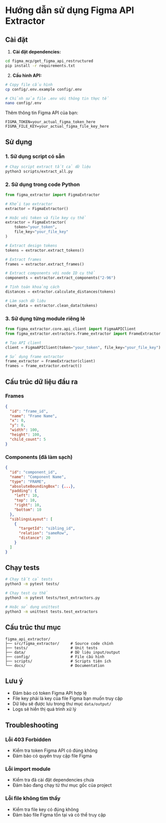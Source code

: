 # Hướng dẫn sử dụng Figma API Extractor

## Cài đặt

1. **Cài đặt dependencies:**
```bash
cd figma_mcp/get_figma_api_restructured
pip install -r requirements.txt
```

2. **Cấu hình API:**
```bash
# Copy file cấu hình
cp config/.env.example config/.env

# Chỉnh sửa file .env với thông tin thực tế
nano config/.env
```

Thêm thông tin Figma API của bạn:
```
FIGMA_TOKEN=your_actual_figma_token_here
FIGMA_FILE_KEY=your_actual_figma_file_key_here
```

## Sử dụng

### 1. Sử dụng script có sẵn

```bash
# Chạy script extract tất cả dữ liệu
python3 scripts/extract_all.py
```

### 2. Sử dụng trong code Python

```python
from figma_extractor import FigmaExtractor

# Khởi tạo extractor
extractor = FigmaExtractor()

# Hoặc với token và file key cụ thể
extractor = FigmaExtractor(
    token="your_token", 
    file_key="your_file_key"
)

# Extract design tokens
tokens = extractor.extract_tokens()

# Extract frames
frames = extractor.extract_frames()

# Extract components với node ID cụ thể
components = extractor.extract_components("2-96")

# Tính toán khoảng cách
distances = extractor.calculate_distances(tokens)

# Làm sạch dữ liệu
clean_data = extractor.clean_data(tokens)
```

### 3. Sử dụng từng module riêng lẻ

```python
from figma_extractor.core.api_client import FigmaAPIClient
from figma_extractor.extractors.frame_extractor import FrameExtractor

# Tạo API client
client = FigmaAPIClient(token="your_token", file_key="your_file_key")

# Sử dụng frame extractor
frame_extractor = FrameExtractor(client)
frames = frame_extractor.extract()
```

## Cấu trúc dữ liệu đầu ra

### Frames
```json
{
  "id": "frame_id",
  "name": "Frame Name",
  "x": 0,
  "y": 0,
  "width": 100,
  "height": 100,
  "child_count": 5
}
```

### Components (đã làm sạch)
```json
{
  "id": "component_id",
  "name": "Component Name",
  "type": "FRAME",
  "absoluteBoundingBox": {...},
  "padding": {
    "left": 10,
    "top": 10,
    "right": 10,
    "bottom": 10
  },
  "siblingsLayout": [
    {
      "targetId": "sibling_id",
      "relation": "sameRow",
      "distance": 20
    }
  ]
}
```

## Chạy tests

```bash
# Chạy tất cả tests
python3 -m pytest tests/

# Chạy test cụ thể
python3 -m pytest tests/test_extractors.py

# Hoặc sử dụng unittest
python3 -m unittest tests.test_extractors
```

## Cấu trúc thư mục

```
figma_api_extractor/
├── src/figma_extractor/     # Source code chính
├── tests/                   # Unit tests
├── data/                    # Dữ liệu input/output
├── config/                  # File cấu hình
├── scripts/                 # Scripts tiện ích
└── docs/                    # Documentation
```

## Lưu ý

- Đảm bảo có token Figma API hợp lệ
- File key phải là key của file Figma bạn muốn truy cập
- Dữ liệu sẽ được lưu trong thư mục `data/output/`
- Logs sẽ hiển thị quá trình xử lý

## Troubleshooting

### Lỗi 403 Forbidden
- Kiểm tra token Figma API có đúng không
- Đảm bảo có quyền truy cập file Figma

### Lỗi import module
- Kiểm tra đã cài đặt dependencies chưa
- Đảm bảo đang chạy từ thư mục gốc của project

### Lỗi file không tìm thấy
- Kiểm tra file key có đúng không
- Đảm bảo file Figma tồn tại và có thể truy cập
